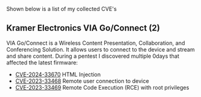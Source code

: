 Shown below is a list of my collected CVE's

## Kramer Electronics VIA Go/Connect (2)
VIA Go/Connect is a Wireless Content Presentation, Collaboration, and Conferencing Solution. It allows users to connect to the device and stream and share content. During a pentest I discovered multiple 0days that affected the latest firmware:

- [CVE-2024-33670](https://github.com/Sharpe-nl/CVEs/tree/main/CVE-2024-33670) HTML Injection
- [CVE-2023-33468](https://github.com/Sharpe-nl/CVEs/tree/main/CVE-2023-33468) Remote user connection to device
- [CVE-2023-33469](https://github.com/Sharpe-nl/CVEs/tree/main/CVE-2023-33469) Remote Code Execution (RCE) with root privileges

